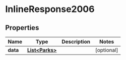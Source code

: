 
# InlineResponse2006

## Properties
Name | Type | Description | Notes
------------ | ------------- | ------------- | -------------
**data** | [**List&lt;Parks&gt;**](Parks.md) |  |  [optional]



